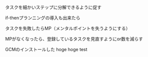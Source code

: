 タスクを細かいステップに分解できるように促す

if-thenプランニングの導入も出来たら

タスクを失敗したらMP（メンタルポイントを失うようにする）

MPがなくなったら、登録しているタスクを見直すようにor数を減らす

GCMのインストールした
hoge
hoge
test
